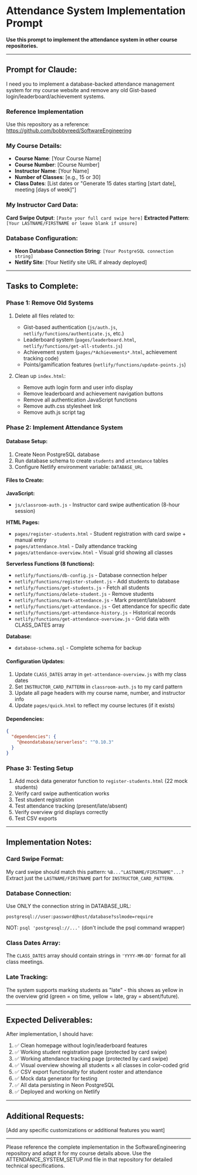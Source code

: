 # Attendance System Implementation Prompt

**Use this prompt to implement the attendance system in other course repositories.**

---

## Prompt for Claude:

I need you to implement a database-backed attendance management system for my course website and remove any old Gist-based login/leaderboard/achievement systems.

### Reference Implementation
Use this repository as a reference: https://github.com/bobbyreed/SoftwareEngineering

### My Course Details:
- **Course Name**: [Your Course Name]
- **Course Number**: [Course Number]
- **Instructor Name**: [Your Name]
- **Number of Classes**: [e.g., 15 or 30]
- **Class Dates**: [List dates or "Generate 15 dates starting [start date], meeting [days of week]"]

### My Instructor Card Data:
**Card Swipe Output**: `[Paste your full card swipe here]`
**Extracted Pattern**: `[Your LASTNAME/FIRSTNAME or leave blank if unsure]`

### Database Configuration:
- **Neon Database Connection String**: `[Your PostgreSQL connection string]`
- **Netlify Site**: [Your Netlify site URL if already deployed]

---

## Tasks to Complete:

### Phase 1: Remove Old Systems
1. Delete all files related to:
   - Gist-based authentication (`js/auth.js`, `netlify/functions/authenticate.js`, etc.)
   - Leaderboard system (`pages/leaderboard.html`, `netlify/functions/get-all-students.js`)
   - Achievement system (`pages/*Achievements*.html`, achievement tracking code)
   - Points/gamification features (`netlify/functions/update-points.js`)

2. Clean up `index.html`:
   - Remove auth login form and user info display
   - Remove leaderboard and achievement navigation buttons
   - Remove all authentication JavaScript functions
   - Remove auth.css stylesheet link
   - Remove auth.js script tag

### Phase 2: Implement Attendance System

#### Database Setup:
1. Create Neon PostgreSQL database
2. Run database schema to create `students` and `attendance` tables
3. Configure Netlify environment variable: `DATABASE_URL`

#### Files to Create:

**JavaScript:**
- `js/classroom-auth.js` - Instructor card swipe authentication (8-hour session)

**HTML Pages:**
- `pages/register-students.html` - Student registration with card swipe + manual entry
- `pages/attendance.html` - Daily attendance tracking
- `pages/attendance-overview.html` - Visual grid showing all classes

**Serverless Functions (8 functions):**
- `netlify/functions/db-config.js` - Database connection helper
- `netlify/functions/register-student.js` - Add students to database
- `netlify/functions/get-students.js` - Fetch all students
- `netlify/functions/delete-student.js` - Remove students
- `netlify/functions/mark-attendance.js` - Mark present/late/absent
- `netlify/functions/get-attendance.js` - Get attendance for specific date
- `netlify/functions/get-attendance-history.js` - Historical records
- `netlify/functions/get-attendance-overview.js` - Grid data with CLASS_DATES array

**Database:**
- `database-schema.sql` - Complete schema for backup

#### Configuration Updates:
1. Update `CLASS_DATES` array in `get-attendance-overview.js` with my class dates
2. Set `INSTRUCTOR_CARD_PATTERN` in `classroom-auth.js` to my card pattern
3. Update all page headers with my course name, number, and instructor info
4. Update `pages/quick.html` to reflect my course lectures (if it exists)

#### Dependencies:
```json
{
  "dependencies": {
    "@neondatabase/serverless": "^0.10.3"
  }
}
```

### Phase 3: Testing Setup
1. Add mock data generator function to `register-students.html` (22 mock students)
2. Verify card swipe authentication works
3. Test student registration
4. Test attendance tracking (present/late/absent)
5. Verify overview grid displays correctly
6. Test CSV exports

---

## Implementation Notes:

### Card Swipe Format:
My card swipe should match this pattern: `%B...^LASTNAME/FIRSTNAME^...?`
Extract just the `LASTNAME/FIRSTNAME` part for `INSTRUCTOR_CARD_PATTERN`.

### Database Connection:
Use ONLY the connection string in DATABASE_URL:
```
postgresql://user:password@host/database?sslmode=require
```
NOT: `psql 'postgresql://...'` (don't include the psql command wrapper)

### Class Dates Array:
The `CLASS_DATES` array should contain strings in `'YYYY-MM-DD'` format for all class meetings.

### Late Tracking:
The system supports marking students as "late" - this shows as yellow in the overview grid (green = on time, yellow = late, gray = absent/future).

---

## Expected Deliverables:

After implementation, I should have:
1. ✅ Clean homepage without login/leaderboard features
2. ✅ Working student registration page (protected by card swipe)
3. ✅ Working attendance tracking page (protected by card swipe)
4. ✅ Visual overview showing all students × all classes in color-coded grid
5. ✅ CSV export functionality for student roster and attendance
6. ✅ Mock data generator for testing
7. ✅ All data persisting in Neon PostgreSQL
8. ✅ Deployed and working on Netlify

---

## Additional Requests:

[Add any specific customizations or additional features you want]

---

Please reference the complete implementation in the SoftwareEngineering repository and adapt it for my course details above. Use the ATTENDANCE_SYSTEM_SETUP.md file in that repository for detailed technical specifications.
